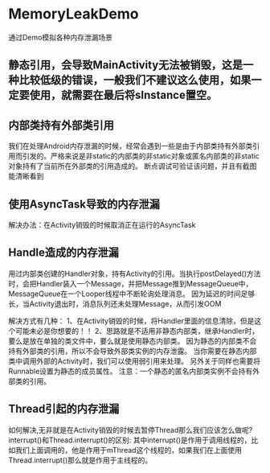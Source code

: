 # MemoryLeakDemo
通过Demo模拟各种内存泄漏场景

## 静态引用，会导致MainActivity无法被销毁，这是一种比较低级的错误，一般我们不建议这么使用，如果一定要使用，就需要在最后将sInstance置空。


## 内部类持有外部类引用
我们在处理Android内存泄漏的时候，经常会遇到一些是由于内部类持有外部类引用而引发的。严格来说是非static的内部类的非static对象或匿名内部类的非static对象持有了当前所在外部类的引用造成的。
断点调试可验证该问题，并且有截图能清晰看到

## 使用AsyncTask导致的内存泄漏
解决办法：在Activity销毁的时候取消正在运行的AsyncTask

## Handle造成的内存泄漏
用过内部类创建的Handler对象，持有Activity的引用。当执行postDelayed()方法时，会把Handler装入一个Message，并把Message推到MessageQueue中，MessageQueue在一个Looper线程中不断轮询处理消息。
因为延迟的时间足够长，当Activity退出时，消息队列还未处理Message，从而引发OOM

解决方式有几种：
1、在Activity销毁的时候，将Handler里面的信息清除，但是这个可能未必是你想要的！！
2、思路就是不适用非静态内部类，继承Handler时，要么是放在单独的类文件中，要么就是使用静态内部类。
因为静态的内部类不会持有外部类的引用，所以不会导致外部类实例的内存泄露。
当你需要在静态内部类中调用外部的Activity时，我们可以使用弱引用来处理。
另外关于同样也需要将Runnable设置为静态的成员属性。
注意：一个静态的匿名内部类实例不会持有外部类的引用。 

## Thread引起的内存泄漏
如何解决,无非就是在Activity销毁的时候去暂停Thread那么我们应该怎么做呢?
interrupt()和Thread.interrupt()的区别:
其中interrupt()是作用于调用线程的，比如我们上面调用的，他是作用于mThread这个线程的，如果我们在上面使用Thread.interrupt()那么就是作用于主线程的。



